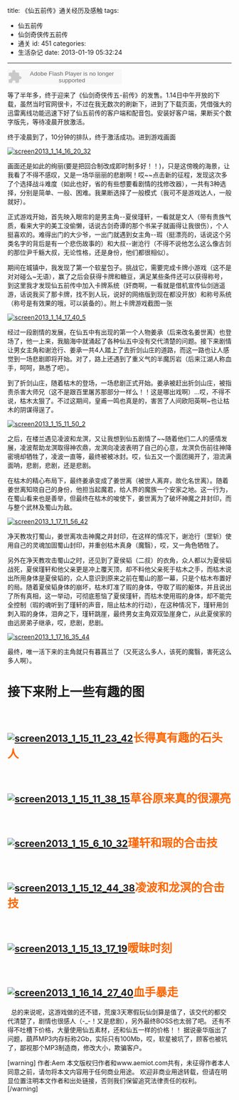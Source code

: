 title: 《仙五前传》通关经历及感触
tags:
  - 仙五前传
  - 仙剑奇侠传五前传
  - 通关
id: 451
categories:
  - 生活杂记
date: 2013-01-19 05:32:24
---

<object width="257" height="33" classid="clsid:d27cdb6e-ae6d-11cf-96b8-444553540000" codebase="http://download.macromedia.com/pub/shockwave/cabs/flash/swflash.cab#version=6,0,40,0"><param name="src" value="http://www.xiami.com/widget/12671923_1771386503/singlePlayer.swf" /><param name="wmode" value="transparent" /><embed width="257" height="33" type="application/x-shockwave-flash" src="http://www.xiami.com/widget/12671923_1771386503/singlePlayer.swf" wmode="transparent" /></object>

等了半年多，终于迎来了《仙剑奇侠传五-前传》的发售。1.14日中午开放的下载，虽然当时官网很卡，不过在我无数次的刷新下，进到了下载页面，凭借强大的迅雷离线功能迅速下好了仙五前传的客户端和配音包。安装好客户端，果断买个数字版先，等待凌晨开放激活。

终于凌晨到了，10分钟的排队，终于激活成功。进到游戏画面

[![screen2013_1_14_16_20_32](http://www.aemiot.com/wp-content/uploads/2013/01/screen2013_1_14_16_20_32.jpg)](http://www.aemiot.com/wp-content/uploads/2013/01/screen2013_1_14_16_20_32.jpg)

画面还是如此的绚丽(要是把回合制改成即时制多好！！)，只是这傍晚的海景，让我看了不得不感叹，又是一场华丽丽的悲剧啊！哎~~点击新的征程，发现这次多了个选择战斗难度（如此也好，省的有些想要看剧情的找修改器），一共有3种选择，分别是简单、一般、困难。我果断选择了一般模式（我可不是游戏达人，一般就好）。

正式游戏开始，首先映入眼帘的是男主角--夏侯瑾轩，一看就是文人（带有贵族气质，看来大宇的美工没偷懒，话说古剑奇谭的那个书呆子就画得让我很伤），个人挺喜欢的。难得出门的大少爷，一出门就遇到女主角--瑕（挺漂亮的，话说这个另类名字的背后是有一个悲伤故事的）和大叔--谢沧行（不得不说他怎么这么像古剑的那位尹千觞大叔，无论性格，还是身份，他们都很相似）。

期间在城镇中，我发现了第一个软星包子。挑战它，需要完成卡牌小游戏（这不是对对碰么~无语），赢了之后会获得卡牌和糖豆，满足某些条件还可以获得称号，到这里我才发现仙五前传中加入卡牌系统（奸商啊，一看就是借机宣传仙剑逍遥游，话说我买了那卡牌，找不到人玩，说好的网络版到现在都没开放）和称号系统（称号是有效果的哦，可以装备的）。附上卡牌游戏截图一张

[![screen2013_1_14_17_40_5](http://www.aemiot.com/wp-content/uploads/2013/01/screen2013_1_14_17_40_5.jpg)](http://www.aemiot.com/wp-content/uploads/2013/01/screen2013_1_14_17_40_5.jpg)

经过一段剧情的发展，在仙五中有出现的第一个人物姜承（后来改名姜世离）也登场了，他一上来，我脑海中就涌起了各种仙五中没有交代清楚的问题。接下来剧情让男女主角和谢沧行、姜承一共4人踏上了去折剑山庄的道路，而这一路也让人感觉到一场悲剧即将开始。对了，路上还遇到了重义气的半魔厉岩（后来江湖人称血手，呵呵，熟悉了吧）。

到了折剑山庄，随着枯木的登场，一场悲剧正式开始。姜承被赶出折剑山庄，被指责杀害大师兄（这不是跟百里屠苏那部分一样么！！这是哪出戏啊）...哎，不得不说，枯木太狠了。不过这期间，皇甫一鸣也真是的，害苦了人间欧阳英啊~也让枯木的阴谋得逞了。

[![screen2013_1_15_11_50_2](http://www.aemiot.com/wp-content/uploads/2013/01/screen2013_1_15_11_50_2.jpg)](http://www.aemiot.com/wp-content/uploads/2013/01/screen2013_1_15_11_50_2.jpg)

之后，在楼兰遇见凌波和龙溟，又让我想到仙五剧情了~~随着他们二人的感情发展，凌波帮助龙溟取得神农鼎，龙溟向凌波表明了自己的心意，龙溟负伤前往神降密境却牺牲了，凌波一直等，最终被被冰封。哎，仙五又一个面团揭开了，泪流满面呐，悲剧，悲剧，还是悲剧。

在枯木的精心布局下，最终姜承变成了姜世离（被世人离弃，故化名世离）。随着姜世离知晓自己的身份，他担当起魔君，给人界的魔族一个安家之地。这一行为，在蜀山看来也是善举，但最终在枯木的唆使下，姜世离为了破坏神魔之井封印，而与整个武林及蜀山为敌。

[![screen2013_1_17_11_56_42](http://www.aemiot.com/wp-content/uploads/2013/01/screen2013_1_17_11_56_42.jpg)](http://www.aemiot.com/wp-content/uploads/2013/01/screen2013_1_17_11_56_42.jpg)

净天教攻打蜀山，姜世离攻击神魔之井封印，在这样的情况下，谢沧行（罡斩）使用自己的灵魂加固蜀山封印，并重创枯木真身（魔翳），哎，又一角色牺牲了。

另外在净天教攻击蜀山之时，还见到了夏侯韬（二叔）的衣角，众人都以为夏侯韬战死，夏侯瑾轩和他父亲更是冲上覆天顶，却不料他父亲死于枯木之手，而枯木说出所用身体是夏侯韬的，众人意识到原来之前在蜀山的那一幕，只是个枯木布置好的局。随着夏侯韬身体的崩坏，枯木盯准了瑕的身体，夺取了瑕的躯体，并且说出了所有真相，这一举动，可彻底惹恼了夏侯瑾轩，而枯木使用瑕的身体，却不能完全控制（瑕的魂听到了瑾轩的声音，阻止枯木的行动），在这种情况下，瑾轩用剑刺入瑕的身体，泪奔之下，瑾轩跳崖，最终男女主角双双坠崖身亡，从此夏侯家的由远房弟子继承，哎，悲剧，悲剧。

[![screen2013_1_17_16_35_44](http://www.aemiot.com/wp-content/uploads/2013/01/screen2013_1_17_16_35_44.jpg)](http://www.aemiot.com/wp-content/uploads/2013/01/screen2013_1_17_16_35_44.jpg)

最终，唯一活下来的主角就只有暮菖兰了（又死这么多人，该死的魔翳，害死这么多人啊）。
&nbsp;

# 接下来附上一些有趣的图

&nbsp;

## [![screen2013_1_15_11_23_42](http://www.aemiot.com/wp-content/uploads/2013/01/screen2013_1_15_11_23_42.jpg)](http://www.aemiot.com/wp-content/uploads/2013/01/screen2013_1_15_11_23_42.jpg)<span style="color: #ff6600;"><big>长得真有趣的石头人</big></span>

&nbsp;

## [![screen2013_1_15_11_38_15](http://www.aemiot.com/wp-content/uploads/2013/01/screen2013_1_15_11_38_15.jpg)](http://www.aemiot.com/wp-content/uploads/2013/01/screen2013_1_15_11_38_15.jpg)<span style="color: #ff6600;"><big>草谷原来真的很漂亮</big></span>

&nbsp;

## [![screen2013_1_15_6_10_32](http://www.aemiot.com/wp-content/uploads/2013/01/screen2013_1_15_6_10_32.jpg)](http://www.aemiot.com/wp-content/uploads/2013/01/screen2013_1_15_6_10_32.jpg)<span style="color: #ff6600;"><big>瑾轩和瑕的合击技</big></span>

&nbsp;

## [![screen2013_1_15_12_44_38](http://www.aemiot.com/wp-content/uploads/2013/01/screen2013_1_15_12_44_38.jpg)](http://www.aemiot.com/wp-content/uploads/2013/01/screen2013_1_15_12_44_38.jpg)<span style="color: #ff6600;"><big>凌波和龙溟的合击技</big></span>

&nbsp;

## [![screen2013_1_15_13_17_19](http://www.aemiot.com/wp-content/uploads/2013/01/screen2013_1_15_13_17_19.jpg)](http://www.aemiot.com/wp-content/uploads/2013/01/screen2013_1_15_13_17_19.jpg)<span style="color: #ff6600;"><big>暧昧时刻</big></span>

&nbsp;

## [![screen2013_1_16_14_27_40](http://www.aemiot.com/wp-content/uploads/2013/01/screen2013_1_16_14_27_40.jpg)](http://www.aemiot.com/wp-content/uploads/2013/01/screen2013_1_16_14_27_40.jpg)<span style="color: #ff6600;"><big>血手暴走</big></span>

&nbsp;
总的来说呢，这游戏做的还不错，荒废3天寒假玩仙剑算是值了，该交代的都交代清楚了，剧情也很感人（-_-！又是悲剧），另外最终BOSS也太弱了吧。
还有不得不吐槽下价格，大量使用仙五素材，还和仙五一样的价格！！
据说豪华版出了问题，葫芦MP3内存标称2Gb，实际只有100Mb，哎，软星被坑了，顾客也被坑了，鄙视那个MP3制造商，修改大小，欺骗客户。

[warning]
作者:Aem
本文版权归作者和www.aemiot.com共有，未征得作者本人同意之前，请勿将本文内容用于任何商业用途。 欢迎非商业用途转载，但请在明显位置注明本文作者和出处链接，否则我们保留追究法律责任的权利。
[/warning]